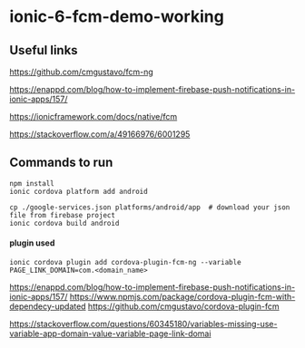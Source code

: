 # ionic-6-fcm-demo-working

## Useful links

https://github.com/cmgustavo/fcm-ng

https://enappd.com/blog/how-to-implement-firebase-push-notifications-in-ionic-apps/157/

https://ionicframework.com/docs/native/fcm

https://stackoverflow.com/a/49166976/6001295


## Commands to run

```
npm install
ionic cordova platform add android

cp ./google-services.json platforms/android/app  # download your json file from firebase project 
ionic cordova build android

```

#### plugin used

`ionic cordova plugin add cordova-plugin-fcm-ng --variable PAGE_LINK_DOMAIN=com.<domain_name>`


https://enappd.com/blog/how-to-implement-firebase-push-notifications-in-ionic-apps/157/
https://www.npmjs.com/package/cordova-plugin-fcm-with-dependecy-updated
https://github.com/cmgustavo/cordova-plugin-fcm

https://stackoverflow.com/questions/60345180/variables-missing-use-variable-app-domain-value-variable-page-link-domai   
